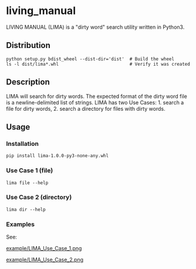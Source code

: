 # living_manual

LIVING MANUAL (LIMA) is a "dirty word" search utility written in Python3.

## Distribution

```
python setup.py bdist_wheel --dist-dir='dist'  # Build the wheel
ls -l dist/lima*.whl                           # Verify it was created
```

## Description

LIMA will search for dirty words.  The expected format of the dirty word file is a newline-delimited list of strings.  LIMA has two Use Cases: 1. search a file for dirty words, 2. search a directory for files with dirty words.

## Usage

### Installation

`pip install lima-1.0.0-py3-none-any.whl`

### Use Case 1 (file)

`lima file --help`

### Use Case 2 (directory)

`lima dir --help`


### Examples

See:

[example/LIMA_Use_Case_1.png](https://github.com/hark130/living_manual/blob/main/example/LIMA_Use_Case_1.png)

[example/LIMA_Use_Case_2.png](https://github.com/hark130/living_manual/blob/main/example/LIMA_Use_Case_2.png)
